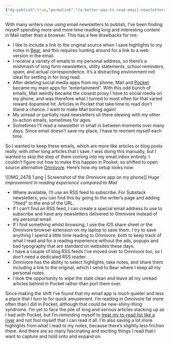 ```yaml
---
{"dg-publish":true,"permalink":"/a-better-way-to-read-email-newsletters/","tags":["reading"],"noteIcon":"","created":"2024-06-16"}
---
```


With many writers now using email newsletters to publish, I’ve been finding myself spending more and more time reading long and interesting content in Mail rather than a browser. This has a few drawbacks for me:

* I like to include a link to the original source when I save highlights to my notes in [Bear](https://bear.app/), and this requires hunting around for a link to a web version in the email.
* I receive a variety of emails to my personal address, so there’s a mishmash of long form newsletters, utility statements, school reminders, spam, and actual correspondence. It’s a distracting environment not ideal for settling in for long read. 
* After deleting social media apps from my phone, Mail and [Pocket](https://getpocket.com/home) became my main apps for “entertainment”. With this odd bunch of emails, Mail weirdly became the closest proxy I have to social media on my phone, and was therefore what I turned to most often for that varied reward dopamine hit. Articles in Pocket that take time to read don’t stand a chance. I want to make Mail boring again!
* My unread or partially read newsletters sit there stewing with my other to-action emails, sometimes for ages.
* Sometimes I’ll read a newsletter in small in between moments over many days. Since email doesn’t save my place, I have to reorient myself each time.

So I wanted to keep these emails, which are more like articles or blog posts really, with other long articles that I save. I was doing this manually, but I wanted to skip the step of them coming into my email inbox entirely. I couldn’t figure out how to make this happen in Pocket, so shifted to open source alternative [Omnivore](https://omnivore.app/). Here’s how my setup looks now:

![[IMG_2478 1.png \| Screenshot of the Omnivore app on my phone]]
*Huge improvement in reading experience compared to Mail*

* Where available, I’ll use an RSS feed to subscribe. For Substack newsletters, you can find this by going to the writer’s page and adding “/feed” to the end of the URL.
* If I can’t find an RSS feed, I can create a special email address to use to subscribe and have any newsletters delivered to Omnivore instead of my personal email. 
* If I find something whilst browsing, I use the iOS share sheet or the Omnivore browser extension on my laptop to save them. I try to save anything I spend a little time reading to Omnivore, both to keep track of what I read and for a reading experience without the ads, popups and bad typography that are standard on websites these days.
* I have a couple of blog RSS feeds I’ve moved over to Omnivore too, so I don’t need a dedicated RSS reader.
* Omnivore has the ability to select highlights, take notes, and share them including a link to the original, which I send to Bear where I keep all my personal notes.
* I took the opportunity to wipe the slate clean and leave all my unread articles behind in Pocket rather than port them over.

Since making the shift I’ve found that my email app is much quieter and less a place that I turn to for quick amusement. I’m reading in Omnivore far more often than I did in Pocket, although that could be new-shiny-thing syndrome. I’m yet to face the pile of long and serious articles stacking up as I had with Pocket, but I’m reminding myself to [treat my to-read list like a river](https://www.oliverburkeman.com/river) and not fool myself that I can read it all. I’m also saving a lot more highlights from what I read to my notes, because there’s slightly less friction there. And there are so many fascinating and exciting things I read that I want to capture and hold onto and expand on. 

